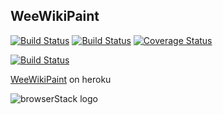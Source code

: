 ## WeeWikiPaint

[![Build Status](https://travis-ci.org/fhdhsni/weewikipaint.svg?branch=master)](https://travis-ci.org/fhdhsni/weewikipaint)
[![Build Status](https://saucelabs.com/buildstatus/fhdhsni)](https://saucelabs.com/beta/builds/9c3cc3a87a394830a6dbba9cce4ad564)
[![Coverage Status](https://coveralls.io/repos/github/fhdhsni/weewikipaint/badge.svg?branch=master)](https://coveralls.io/github/fhdhsni/weewikipaint?branch=master)

[![Build Status](https://saucelabs.com/browser-matrix/fhdhsni.svg)](https://saucelabs.com/beta/builds/891eaa1d68524be7ba9f25aa573df580)

[WeeWikiPaint](https://tdd-wwp.herokuapp.com) on heroku


![browserStack logo](https://fhdhsni.github.io/calc/429ed218f860c209c4a2fe7653020480.svg)
